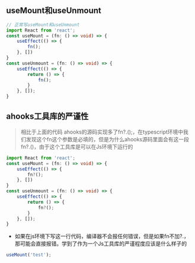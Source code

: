 ## useMount和useUnmount
```typescript
// 正常写useMount和useUnmount
import React from 'react';
const useMount = (fn: () => void) => {
    useEffect(() => {
        fn();
    }, [])
}
const useUnmount = (fn: () => void) => {
	useEffect(() => {
		return () => {
			fn();
		}
	}, []);
}
```
## ahooks工具库的严谨性
> 相比于上面的代码 ahooks的源码实现多了fn?.();，在typescript环境中我们发现这个fn这个参数是必填的，但是为什么ahooks源码里面会有这一段fn?.()，由于这个工具库是可以在Js环境下运行的
```typescript
import React from 'react';
const useMount = (fn: () => void) => {
    useEffect(() => {
        fn?();
    }, [])
}
const useUnmount = (fn: () => void) => {
	useEffect(() => {
		return () => {
			fn?();
		}
	}, []);
}
```
- 如果在js环境下写这一行代码，编译器不会报任何错误，但是如果fn不加?.，那可能会直接报错。学到了作为一个Js工具库的严谨程度应该是什么样子的
```javascript
useMount('test');
```

